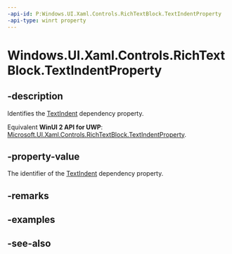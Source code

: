 ```yaml
---
-api-id: P:Windows.UI.Xaml.Controls.RichTextBlock.TextIndentProperty
-api-type: winrt property
---
```


<!-- Property syntax
public Windows.UI.Xaml.DependencyProperty TextIndentProperty { get; }
-->

# Windows.UI.Xaml.Controls.RichTextBlock.TextIndentProperty

## -description
Identifies the [TextIndent](richtextblock_textindent.md) dependency property.

Equivalent **WinUI 2 API for UWP**: [Microsoft.UI.Xaml.Controls.RichTextBlock.TextIndentProperty](/windows/winui/api/microsoft.ui.xaml.controls.richtextblock.textindentproperty).

## -property-value
The identifier of the [TextIndent](richtextblock_textindent.md) dependency property.

## -remarks

## -examples

## -see-also
